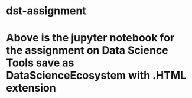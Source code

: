 # dst-assignment
# Above is the jupyter notebook for the assignment on Data Science Tools save as DataScienceEcosystem with .HTML extension
